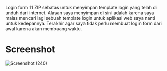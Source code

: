 Login form 11 ZIP sebatas untuk menyimpan template login yang telah di unduh dari internet. Alasan saya menyimpan di sini adalah karena saya malas mencari lagi sebuah template login untuk aplikasi web saya nanti untuk kedepannya. Terakhir agar saya tidak perlu membuat login form dari awal karena akan membuang waktu.

# Screenshot
![Screenshot (240)](https://user-images.githubusercontent.com/83481679/206685108-06b102d1-812f-428f-9762-e633108de157.png)
